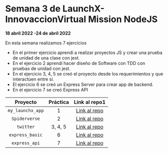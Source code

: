 # Semana 3 de LaunchX-InnovaccionVirtual Mission NodeJS

**18 abril 2022 -24 de abril 2022**

En esta semana realizamos 7 ejercicios

* En el primer ejercicio aprendí a realizar proyectos JS y crear una prueba de unidad de una clase con jest.
* En el ejercicio 2 aprendí hacer diseño de Software con TDD con pruebas de unidad con jest.
* En el ejercicio 3, 4, 5 se creó el proyecto desde los requerimientos y que interactúen entre sí.
* El ejercicio 6 se creó un Express Server para crear app de backend.
* En el ejercicio 7 se creó Express API

|     Proyecto     | Práctica |                         Link al repo1                         |
| :---------------: | :-------: | :------------------------------------------------------------: |
|`my_launchx_app`|1|[Link al repo](https://github.com/Julioadriglez/proyecto-1-en-JS)|
|`Spiderverse`|2|[Link al repo](https://github.com/Julioadriglez/Dise-o-de-software-con-TDD)|
|`twitter`|3, 4, 5 |[Link al repo](https://github.com/Julioadriglez/3.-Sprint-1-Agregar-modelos/tree/main/Twitter)|
|`express_basic`|6|[Link al repo](https://github.com/Julioadriglez/express_basic)|
|`express_api`|7|[Link al repo](https://github.com/Julioadriglez/express_api)|
